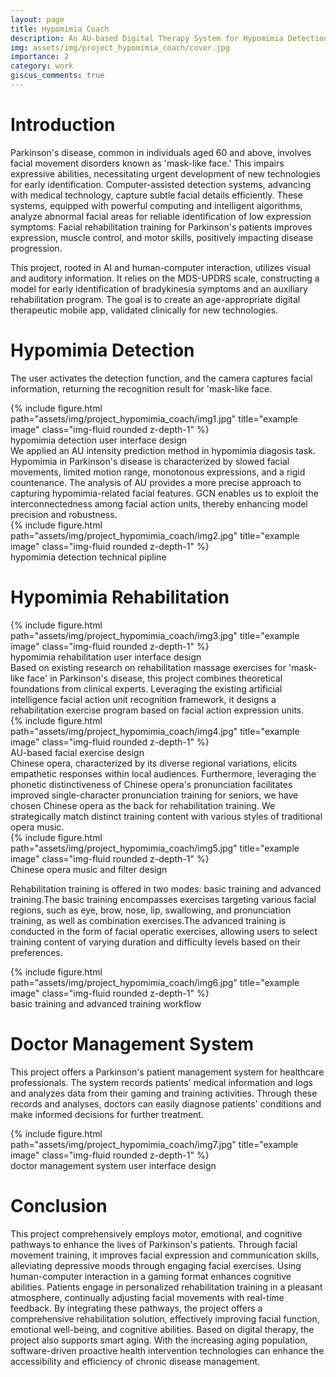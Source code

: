 ```yaml
---
layout: page
title: Hypomimia Coach
description: An AU-based Digital Therapy System for Hypomimia Detection & Rehabilitation with Parkinson's Disease
img: assets/img/project_hypomimia_coach/cover.jpg
importance: 2
category: work
giscus_comments: true
---
```


# Introduction
Parkinson's disease, common in individuals aged 60 and above, involves facial movement disorders known as 'mask-like face.' This impairs expressive abilities, necessitating urgent development of new technologies for early identification. Computer-assisted detection systems, advancing with medical technology, capture subtle facial details efficiently. These systems, equipped with powerful computing and intelligent algorithms, analyze abnormal facial areas for reliable identification of low expression symptoms. Facial rehabilitation training for Parkinson's patients improves expression, muscle control, and motor skills, positively impacting disease progression.

This project, rooted in AI and human-computer interaction, utilizes visual and auditory information. It relies on the MDS-UPDRS scale, constructing a model for early identification of bradykinesia symptoms and an auxiliary rehabilitation program. The goal is to create an age-appropriate digital therapeutic mobile app, validated clinically for new technologies.

# Hypomimia Detection
The user activates the detection function, and the camera captures facial information, returning the recognition result for 'mask-like face.
<div class="row">
    <div class="col-sm mt-3 mt-md-0">
        {% include figure.html path="assets/img/project_hypomimia_coach/img1.jpg" title="example image" class="img-fluid rounded z-depth-1" %}
    </div>
</div>
<div class="caption">
    hypomimia detection user interface design
</div>
We applied an AU intensity prediction method in hypomimia diagosis task. Hypomimia in Parkinson's disease is characterized by slowed facial movements, limited motion range, monotonous expressions, and a rigid countenance. The analysis of AU provides a more precise approach to capturing hypomimia-related facial features. GCN enables us to exploit the interconnectedness among facial action units, thereby enhancing model precision and robustness. 
<div class="row">
    <div class="col-sm mt-3 mt-md-0">
        {% include figure.html path="assets/img/project_hypomimia_coach/img2.jpg" title="example image" class="img-fluid rounded z-depth-1" %}
    </div>
</div>
<div class="caption">
    hypomimia detection technical pipline
</div>

# Hypomimia Rehabilitation

<div class="row">
    <div class="col-sm mt-3 mt-md-0">
        {% include figure.html path="assets/img/project_hypomimia_coach/img3.jpg" title="example image" class="img-fluid rounded z-depth-1" %}
    </div>
</div>
<div class="caption">
    hypomimia rehabilitation user interface design
</div>
Based on existing research on rehabilitation massage exercises for 'mask-like face' in Parkinson's disease, this project combines theoretical foundations from clinical experts. Leveraging the existing artificial intelligence facial action unit recognition framework, it designs a rehabilitation exercise program based on facial action expression units.
<div class="row">
    <div class="col-sm mt-3 mt-md-0">
        {% include figure.html path="assets/img/project_hypomimia_coach/img4.jpg" title="example image" class="img-fluid rounded z-depth-1" %}
    </div>
</div>
<div class="caption">
    AU-based facial exercise design
</div>
Chinese opera, characterized by its diverse regional variations, elicits empathetic responses within local audiences. Furthermore, leveraging the phonetic distinctiveness of Chinese opera's pronunciation facilitates improved single-character pronunciation training for seniors, we have chosen Chinese opera as the back for rehabilitation training. We strategically match distinct training content with various styles of traditional opera music.

<div class="row">
    <div class="col-sm mt-3 mt-md-0">
        {% include figure.html path="assets/img/project_hypomimia_coach/img5.jpg" title="example image" class="img-fluid rounded z-depth-1" %}
    </div>
</div>
<div class="caption">
    Chinese opera music and filter design
</div>

Rehabilitation training is offered in two modes: basic training and advanced training.The basic training encompasses exercises targeting various facial regions, such as eye, brow, nose, lip, swallowing, and pronunciation training, as well as combination exercises.The advanced training is conducted in the form of facial operatic exercises, allowing users to select training content of varying duration and difficulty levels based on their preferences.

<div class="row">
    <div class="col-sm mt-3 mt-md-0">
        {% include figure.html path="assets/img/project_hypomimia_coach/img6.jpg" title="example image" class="img-fluid rounded z-depth-1" %}
    </div>
</div>
<div class="caption">
    basic training and advanced training workflow
</div>

# Doctor Management System
This project offers a Parkinson's patient management system for healthcare professionals. The system records patients' medical information and logs and analyzes data from their gaming and training activities. Through these records and analyses, doctors can easily diagnose patients' conditions and make informed decisions for further treatment.

<div class="row">
    <div class="col-sm mt-3 mt-md-0">
        {% include figure.html path="assets/img/project_hypomimia_coach/img7.jpg" title="example image" class="img-fluid rounded z-depth-1" %}
    </div>
</div>
<div class="caption">
    doctor management system user interface design
</div>


# Conclusion
This project comprehensively employs motor, emotional, and cognitive pathways to enhance the lives of Parkinson's patients. Through facial movement training, it improves facial expression and communication skills, alleviating depressive moods through engaging facial exercises. Using human-computer interaction in a gaming format enhances cognitive abilities. Patients engage in personalized rehabilitation training in a pleasant atmosphere, continually adjusting facial movements with real-time feedback. By integrating these pathways, the project offers a comprehensive rehabilitation solution, effectively improving facial function, emotional well-being, and cognitive abilities. Based on digital therapy, the project also supports smart aging. With the increasing aging population, software-driven proactive health intervention technologies can enhance the accessibility and efficiency of chronic disease management.